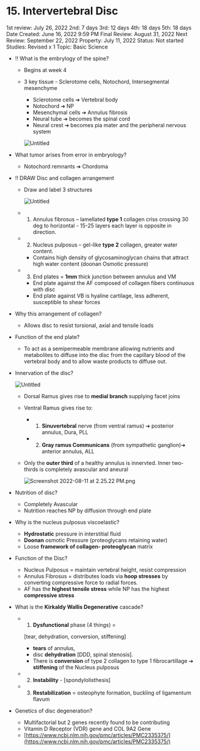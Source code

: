 # 15. Intervertebral Disc

1st review: July 26, 2022
2nd: 7 days
3rd: 12 days
4th: 18 days
5th: 18 days
Date Created: June 16, 2022 9:59 PM
Final Review: August 31, 2022
Next Review: September 22, 2022
Property: July 11, 2022
Status: Not started
Studies: Revised x 1
Topic: Basic Science

- ‼️ What is the embrylogy of the spine?
    - Begins at week 4
    - 3 key tissue - Sclerotome cells, Notochord, Intersegmental mesenchyme
        - Sclerotome cells ➔ Vertebral body
        - Notochord ➔ NP
        - Mesenchymal cells ➔ Annulus fibrosis
        - Neural tube ➔ becomes the spinal cord
        - Neural crest ➔ becomes pia mater and the peripheral nervous system
        
        ![Untitled](15%20Intervertebral%20Disc%2086bf71b662a746e3a8f8aedf11775172/Untitled%201.png)
        
- What tumor arises from error in embryology?
    - Notochord remnants ➔ Chordoma
- ‼️ DRAW Disc and collagen arrangement
    - Draw and label 3 structures
        
        ![Untitled](15%20Intervertebral%20Disc%2086bf71b662a746e3a8f8aedf11775172/Untitled%202.png)
        
    - 1. Annulus fibrosus – lamellated **type 1** collagen criss crossing 30 deg to horizontal - 15-25 layers each layer is opposite in direction.
    - 2. Nucleus pulposus – gel-like **type 2** collagen, greater water content.
        - Contains high density of glycosaminoglycan chains that attract high water content (doonan Osmotic pressure)
    - 3. End plates = **1mm** thick junction between annulus and VM
        - End plate against the AF composed of collagen fibers continuous with disc
        - End plate against VB is hyaline cartilage, less adherent, susceptible to shear forces
- Why this arrangement of collagen?
    - Allows disc to resist torsional, axial and tensile loads
- Function of the end plate?
    - To act as a semipermeable membrane allowing nutrients and metabolites to diffuse into the disc from the capillary blood of the vertebral body and to allow waste products to diffuse out.

- Innervation of the disc?
    
    ![Untitled](15%20Intervertebral%20Disc%2086bf71b662a746e3a8f8aedf11775172/Untitled.png)
    
    - Dorsal Ramus gives rise to **medial branch** supplying facet joins
    - Ventral Ramus gives rise to:
        - 1. **Sinuvertebral** nerve (from ventral ramus) ➔ posterior annulus, Dura, PLL
        - 2. **Gray ramus Communicans** (from sympathetic ganglion)➔ anterior annulus, ALL
    - Only the **outer third** of a healthy annulus is innervted. Inner two-thirds is completely avascular and aneural
        
        ![Screenshot 2022-08-11 at 2.25.22 PM.png](15%20Intervertebral%20Disc%2086bf71b662a746e3a8f8aedf11775172/Screenshot_2022-08-11_at_2.25.22_PM.png)
        
- Nutrition of disc?
    - Completely Avascular
    - Nutrition reaches NP by diffusion through end plate
- Why is the nucleus pulposus viscoelastic?
    - **Hydrostatic** pressure in interstitial fluid
    - **Doonan** osmotic Pressure (proteoglycans retaining water)
    - Loose **framework of collagen- proteoglycan** matrix
- Function of the Disc?
    - Nucleus Pulposus = maintain vertebral height, resist compression
    - Annulus Fibrosus = distributes loads via **hoop stresses** by converting compressive force to radial forces.
    - AF has the **highest tensile stress** while NP has the highest **compressive stress**

- What is the **Kirkaldy Wallis Degenerative** cascade?
    - 1. **Dysfunctional** phase (4 things)  =
        
        [tear, dehydration, conversion, stiffening]
        
        - **tears** of annulus,
        - disc **dehydration** [DDD, spinal stenosis].
        - There is **conversion** of type 2 collagen to type 1 fibrocartillage ➔ **stiffening** of the Nucleus pulposus
    - 2. **Instability** - [spondylolisthesis]
    - 3. **Restabilization** = osteophyte formation, buckling of ligamentum flavum
- Genetics of disc degeneration?
    - Multifactorial but 2 genes recently found to be contributing
    - Vitamin D Receptor (VDR) gene and COL 9A2 Gene
    - [https://www.ncbi.nlm.nih.gov/pmc/articles/PMC2335375/](https://www.ncbi.nlm.nih.gov/pmc/articles/PMC2335375/)